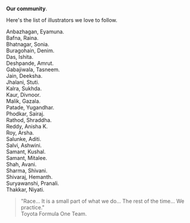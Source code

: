 **Our community**.

Here's the list of illustrators we love to follow.

Anbazhagan, Eyamuna.  
Bafna, Raina.  
Bhatnagar, Sonia.  
Buragohain, Denim.  
Das, Ishita.  
Deshpande, Amrut.  
Gabajiwala, Tasneem.  
Jain, Deeksha.  
Jhalani, Stuti.  
Kalra, Sukhda.  
Kaur, Divnoor.  
Malik, Gazala.  
Patade, Yugandhar.  
Phodkar, Sairaj.  
Rathod, Shraddha.  
Reddy, Anisha K.  
Roy, Arsha.  
Salunke, Aditi.  
Salvi, Ashwini.  
Samant, Kushal.  
Samant, Mitalee.  
Shah, Avani.  
Sharma, Shivani.  
Shivaraj, Hemanth.  
Suryawanshi, Pranali.  
Thakkar, Niyati.

> "Race... It is a small part of what we do... The rest of the time... We practice."  
> Toyota Formula One Team.
